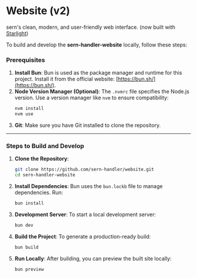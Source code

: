 # Website (v2)

sern's clean, modern, and user-friendly web interface. (now built with [Starlight](https://starlight.astro.build/))


To build and develop the **sern-handler-website** locally, follow these steps:

### **Prerequisites**
1. **Install Bun**: Bun is used as the package manager and runtime for this project. Install it from the official website: [https://bun.sh/](https://bun.sh/).
2. **Node Version Manager (Optional)**: The `.nvmrc` file specifies the Node.js version. Use a version manager like `nvm` to ensure compatibility:
   ```bash
   nvm install
   nvm use
   ```
3. **Git**: Make sure you have Git installed to clone the repository.

---

### **Steps to Build and Develop**
1. **Clone the Repository**:
   ```bash
   git clone https://github.com/sern-handler/website.git
   cd sern-handler-website
   ```

2. **Install Dependencies**:
   Bun uses the `bun.lockb` file to manage dependencies. Run:
   ```bash
   bun install
   ```

3. **Development Server**:
   To start a local development server:
   ```bash
   bun dev
   ```

4. **Build the Project**:
   To generate a production-ready build:
   ```bash
   bun build
   ```

5. **Run Locally**:
   After building, you can preview the built site locally:
   ```bash
   bun preview
   ```

